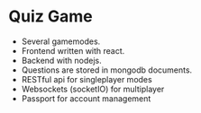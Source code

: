 # Quiz Game
* Several gamemodes.
* Frontend written with react.
* Backend with nodejs.
* Questions are stored in mongodb documents.
* RESTful api for singleplayer modes
* Websockets (socketIO) for multiplayer
* Passport for account management
